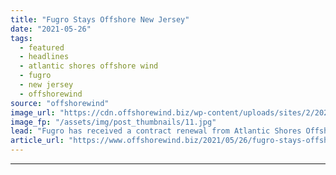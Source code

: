 ```yaml
---
title: "Fugro Stays Offshore New Jersey"
date: "2021-05-26"
tags: 
  - featured
  - headlines
  - atlantic shores offshore wind
  - fugro
  - new jersey
  - offshorewind
source: "offshorewind"
image_url: "https://cdn.offshorewind.biz/wp-content/uploads/sites/2/2021/05/26101003/Fugro-Stays-Offshore-new-Jersey.jpg"
image_fp: "/assets/img/post_thumbnails/11.jpg"
lead: "Fugro has received a contract renewal from Atlantic Shores Offshore Wind for the provision"
article_url: "https://www.offshorewind.biz/2021/05/26/fugro-stays-offshore-new-jersey/"
---
```


---
